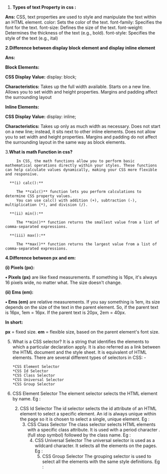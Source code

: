 1.  **Types of text Property in css :**
        
   **Ans:** CSS, text properties are used to style and manipulate the text within an HTML element. 
                color: Sets the color of the text.
                font-family: Specifies the font for the text.
                font-size: Defines the size of the text.
                font-weight: Determines the thickness of the text (e.g., bold).
                font-style: Specifies the style of the text (e.g., ital)

**2.Difference between display block element and display inline element**    

   **Ans:**      

   **Block Elements:**
            
   **CSS Display Value:** display: block;
            
   **Characteristics:**
               Takes up the full width available.
               Starts on a new line.
               Allows you to set width and height properties.
               Margins and padding affect the surrounding layout
            
   **Inline Elements:**
         
   **CSS Display Value:** display: inline;
   
   **Characteristics:**
               Takes up only as much width as necessary.
               Does not start on a new line; instead, it sits next to other inline elements.
               Does not allow you to set width and height properties.
               Margins and padding do not affect the surrounding layout in the same way as block elements.  


3.**What is math Function in css?**

         In CSS, the math functions allow you to perform basic mathematical operations directly within your styles. These functions can help calculate values dynamically, making your CSS more flexible and responsive. 
      
      **(i) calc():**
         
         The **calc()** function lets you perform calculations to determine CSS property values.
         You can use calc() with addition (+), subtraction (-), multiplication (*), and division (/).
      
      **(ii) min():**
         
         The **min()** function returns the smallest value from a list of comma-separated expressions.
      
      **(iii) max():**
         
         The **max()** function returns the largest value from a list of comma-separated expressions.   


**4.Difference between px and em:**
         
   **(i) Pixels (px):**
         
   **• Pixels (px)** are like fixed measurements. If something is 16px, it's always 16 pixels wide, no matter what. The size doesn't change.
         
   **(ii) Ems (em):**
         
   **• Ems (em)** are relative measurements. If you say something is 1em, its size depends on the size of the text in the parent element. So, if the parent text is 16px, 1em = 16px. If the parent text is 20px, 2em = 40px.
         
   **In short:**
         
   **px** = fixed size.
   **em** = flexible size, based on the parent element's font size.                                
    
    
5)  What is a CSS selector?
  It is a string that identifies the elements to which a particular declaration apply. It is also referred as a link between     the HTML document and the style sheet. It is equivalent of HTML elements. There are several different types of selectors in CSS: -

        *CSS Element Selector
        *CSS Id Selector
        *CSS Class Selector
        *CSS Universal Selector
        *CSS Group Selector

1) CSS Element Selector
The element selector selects the HTML element by name.
Eg : <style>  
p{  
    text-align: center;  
    color: blue;  
}   
</style> 

2) CSS Id Selector
The id selector selects the id attribute of an HTML element to select a specific element. An id is always unique within the page so it is chosen to select a single, unique element.
Eg : <style>  
#para1 {  
    text-align: center;  
    color: blue;  
}  
</style> 

3) CSS Class Selector
The class selector selects HTML elements with a specific class attribute. It is used with a period character . (full stop symbol) followed by the class name.
Eg : <style>  
.center {  
    text-align: center;  
    color: blue;  
}  
</style> 

4) CSS Universal Selector
The universal selector is used as a wildcard character. It selects all the elements on the pages.
Eg : <style>  
* {  
   color: green;  
   font-size: 20px;  
}   
</style>

5) CSS Group Selector
The grouping selector is used to select all the elements with the same style definitions.
Eg : <style>  
h1, h2, p {  
    text-align: center;  
    color: blue;  
}  
</style>         
       